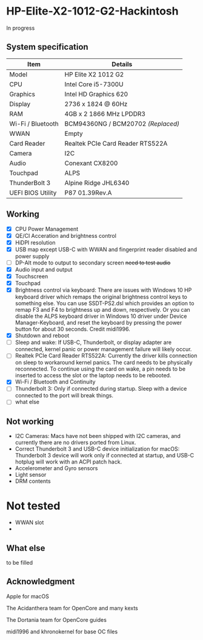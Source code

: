 # HP-Elite-X2-1012-G2-Hackintosh
In progress

## System specification

| Item | Details |
| - | - |
| Model | HP Elite X2 1012 G2 |
| CPU | Intel Core i5-7300U |
| Graphics | Intel HD Graphics 620 |
| Display | 2736 x 1824 @ 60Hz |
| RAM | 4GB x 2 1866 MHz LPDDR3 |
| Wi-Fi / Bluetooth | BCM94360NG / BCM20702 *(Replaced)* |
| WWAN | Empty |
| Card Reader | Realtek PCIe Card Reader RTS522A |
| Camera | I2C |
| Audio | Conexant CX8200 |
| Touchpad | ALPS |
| ThunderBolt 3 | Alpine Ridge JHL6340 |
| UEFI BIOS Utility | P87 01.39Rev.A |

## Working
- [x] CPU Power Management
- [x] QE/CI Acceration and brightness control
- [x] HiDPI resolution
- [x] USB map except USB-C with WWAN and fingerprint reader disabled and power supply
- [ ] DP-Alt mode to output to secondary screen ~~need to test audio~~
- [x] Audio input and output
- [x] Touchscreen
- [x] Touchpad
- [x] Brightness control via keyboard: There are issues with Windows 10 HP keyboard driver which remaps the original brightness control keys to something else. You can use SSDT-PS2.dsl which provides an option to remap F3 and F4 to brightness up and down, respectively. Or you can disable the ALPS keyboard driver in Windows 10 driver under Device Manager-Keyboard, and reset the keyboard by pressing the power button for about 30 seconds. Credit midi1996.
- [x] Shutdown and reboot
- [ ] Sleep and wake: If USB-C, Thunderbolt, or display adapter are connected, kernel panic or power management failure will likely occur.
- [ ] Realtek PCIe Card Reader RTS522A: Currently the driver kills connection on sleep to workaround kernel panics. The card needs to be physically reconnected. To continue using the card on wake, a pin needs to be inserted to access the slot or the laptop needs to be rebooted.
- [x] Wi-Fi / Bluetooth and Continuity
- [ ] Thunderbolt 3: Only if connected during startup. Sleep with a device connected to the port will break things.
- [ ] what else

## Not working
- I2C Cameras: Macs have not been shipped with I2C cameras, and currently there are no drivers ported from Linux.
- Correct Thunderbolt 3 and USB-C device initialization for macOS: Thunderbolt 3 device will work only if connected at startup, and USB-C hotplug will work with an ACPI patch hack.
- Accelerometer and Gyro sensors
- Light sensor
- DRM contents

# Not tested
- WWAN slot
- 

## What else
to be filled

## Acknowledgment

Apple for macOS

The Acidanthera team for OpenCore and many kexts

The Dortania team for OpenCore guides

midi1996 and khronokernel for base OC files
